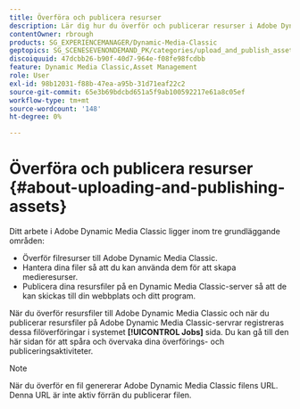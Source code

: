 ```yaml
---
title: Överföra och publicera resurser
description: Lär dig hur du överför och publicerar resurser i Adobe Dynamic Media Classic.
contentOwner: rbrough
products: SG_EXPERIENCEMANAGER/Dynamic-Media-Classic
geptopics: SG_SCENESEVENONDEMAND_PK/categories/upload_and_publish_assets
discoiquuid: 47dcbb26-b90f-40d7-964e-f08fe98fcdbb
feature: Dynamic Media Classic,Asset Management
role: User
exl-id: 98b12031-f88b-47ea-a95b-31d71eaf22c2
source-git-commit: 65e3b69bdcbd651a5f9ab100592217e61a8c05ef
workflow-type: tm+mt
source-wordcount: '148'
ht-degree: 0%

---
```


# Överföra och publicera resurser {#about-uploading-and-publishing-assets}

Ditt arbete i Adobe Dynamic Media Classic ligger inom tre grundläggande områden:

* Överför filresurser till Adobe Dynamic Media Classic.
* Hantera dina filer så att du kan använda dem för att skapa medieresurser.
* Publicera dina resursfiler på en Dynamic Media Classic-server så att de kan skickas till din webbplats och ditt program.

När du överför resursfiler till Adobe Dynamic Media Classic och när du publicerar resursfiler på Adobe Dynamic Media Classic-servrar registreras dessa filöverföringar i systemet **[!UICONTROL Jobs]** sida. Du kan gå till den här sidan för att spåra och övervaka dina överförings- och publiceringsaktiviteter.

>[!NOTE]
>
>När du överför en fil genererar Adobe Dynamic Media Classic filens URL. Denna URL är inte aktiv förrän du publicerar filen.

<!-- >[!NOTE]
>
>A new Instant Publish feature was made available shortly after the release of Adobe Dynamic Media Classic 6.0. This feature, which publishes assets immediately with one step, is being rolled out gradually, replacing the **[!UICONTROL Mark for Publish]** functionality. Some users will continue to see the current interface and functionality for a while, until they are included in the rollout. In addition, some assets will continue to use the “Mark for Publish” process for a while after the rollout. -->
